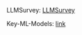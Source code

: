 
LLMSurvey: [LLMSurvey](awesome-distributed-systems)

Key-ML-Models: [link](https://github.com/dair-ai/ML-Papers-Explained)
